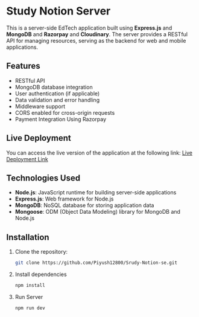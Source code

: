 # Study Notion Server

This is a server-side EdTech application built using **Express.js** and **MongoDB** and **Razorpay** and **Cloudinary**. The server provides a RESTful API for managing resources, serving as the backend for web and mobile applications.

## Features

- RESTful API
- MongoDB database integration
- User authentication (if applicable)
- Data validation and error handling
- Middleware support
- CORS enabled for cross-origin requests
- Payment Integration Using Razorpay

## Live Deployment

You can access the live version of the application at the following link: [Live Deployment Link](https://study-notion-piyush.vercel.app/)

## Technologies Used

- **Node.js**: JavaScript runtime for building server-side applications
- **Express.js**: Web framework for Node.js
- **MongoDB**: NoSQL database for storing application data
- **Mongoose**: ODM (Object Data Modeling) library for MongoDB and Node.js

## Installation

1. Clone the repository:

   ```bash
   git clone https://github.com/Piyush12800/Srudy-Notion-se.git
2. Install dependencies
   ```bash
   npm install
3. Run Server
    ```bash
    npm run dev
  
   
